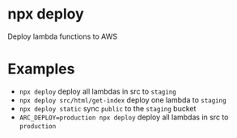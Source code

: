 # npx deploy

Deploy lambda functions to AWS


# Examples

- `npx deploy` deploy all lambdas in src to `staging`
- `npx deploy src/html/get-index` deploy one lambda to `staging`
- `npx deploy static` sync `public` to the `staging` bucket
- `ARC_DEPLOY=production npx deploy` deploy all lambdas in src to `production`
